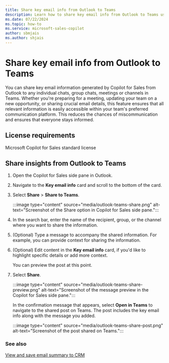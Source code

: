 ```yaml
---
title: Share key email info from Outlook to Teams
description: Learn how to share key email info from Outlook to Teams using Copilot for Sales.
ms.date: 07/22/2024
ms.topic: how-to
ms.service: microsoft-sales-copilot
author: sbmjais
ms.author: shjais
---
```


# Share key email info from Outlook to Teams 

You can share key email information generated by Copilot for Sales from Outlook to any individual chats, group chats, meetings or channels in Teams. Whether you're preparing for a meeting, updating your team on a new opportunity, or sharing crucial email details, this feature ensures that all relevant information is easily accessible within your team's preferred communication platform. This reduces the chances of miscommunication and ensures that everyone stays informed.

## License requirements

Microsoft Copilot for Sales standard license

## Share insights from Outlook to Teams

1. Open the Copilot for Sales side pane in Outlook.

1. Navigate to the **Key email info** card and scroll to the bottom of the card.

1. Select **Share** > **Share to Teams**.

   :::image type="content" source="media/outlook-teams-share.png" alt-text="Screenshot of the Share option in Copilot for Sales side pane.":::

1. In the search bar, enter the name of the recipient, group, or the channel where you want to share the information.

1. (Optional) Type a message to accompany the shared information. For example, you can provide context for sharing the information. 

1. (Optional) Edit content in the **Key email info** card, if you'd like to highlight specific details or add more context.

   You can preview the post at this point. 

1. Select **Share**.  

   :::image type="content" source="media/outlook-teams-share-preview.png" alt-text="Screenshot of the message preview in the Copilot for Sales side pane.":::

   In the confirmation message that appears, select **Open in Teams** to navigate to the shared post on Teams. The post includes the key email info along with the message you added.

    :::image type="content" source="media/outlook-teams-share-post.png" alt-text="Screenshot of the post shared on Teams.":::

### See also

[View and save email summary to CRM](view-save-email-summary-crm.md)

